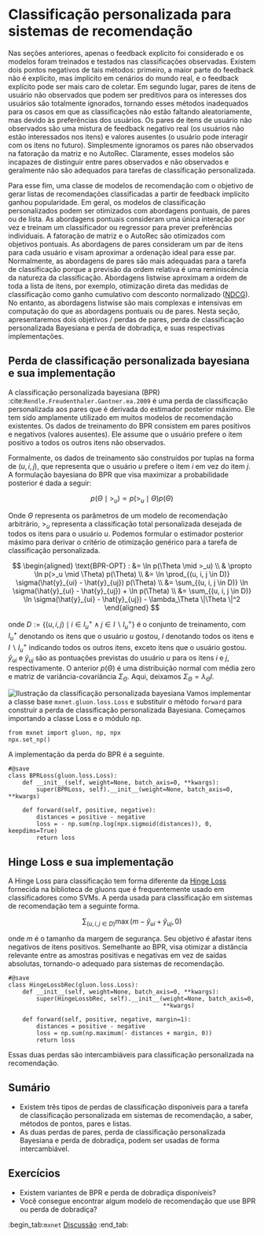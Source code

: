 # Classificação personalizada para sistemas de recomendação

Nas seções anteriores, apenas o feedback explícito foi considerado e os modelos foram treinados e testados nas classificações observadas. Existem dois pontos negativos de tais métodos: primeiro, a maior parte do feedback não é explícito, mas implícito em cenários do mundo real, e o feedback explícito pode ser mais caro de coletar. Em segundo lugar, pares de itens de usuário não observados que podem ser preditivos para os interesses dos usuários são totalmente ignorados, tornando esses métodos inadequados para os casos em que as classificações não estão faltando aleatoriamente, mas devido às preferências dos usuários. Os pares de itens de usuário não observados são uma mistura de feedback negativo real (os usuários não estão interessados nos itens) e valores ausentes (o usuário pode interagir com os itens no futuro). Simplesmente ignoramos os pares não observados na fatoração da matriz e no AutoRec. Claramente, esses modelos são incapazes de distinguir entre pares observados e não observados e geralmente não são adequados para tarefas de classificação personalizada.

Para esse fim, uma classe de modelos de recomendação com o objetivo de gerar listas de recomendações classificadas a partir de feedback implícito ganhou popularidade. Em geral, os modelos de classificação personalizados podem ser otimizados com abordagens pontuais, de pares ou de lista. As abordagens pontuais consideram uma única interação por vez e treinam um classificador ou regressor para prever preferências individuais. A fatoração de matriz e o AutoRec são otimizados com objetivos pontuais. As abordagens de pares consideram um par de itens para cada usuário e visam aproximar a ordenação ideal para esse par. Normalmente, as abordagens de pares são mais adequadas para a tarefa de classificação porque a previsão da ordem relativa é uma reminiscência da natureza da classificação. Abordagens listwise aproximam a ordem de toda a lista de itens, por exemplo, otimização direta das medidas de classificação como ganho cumulativo com desconto normalizado ([NDCG](https://en.wikipedia.org/wiki/Discounted_cumulative_gain)). No entanto, as abordagens listwise são mais complexas e intensivas em computação do que as abordagens pontuais ou de pares. Nesta seção, apresentaremos dois objetivos / perdas de pares, perda de classificação personalizada Bayesiana e perda de dobradiça, e suas respectivas implementações.

## Perda de classificação personalizada bayesiana e sua implementação

A classificação personalizada bayesiana (BPR) :cite:`Rendle.Freudenthaler.Gantner.ea.2009` é uma perda de classificação personalizada aos pares que é derivada do estimador posterior máximo. Ele tem sido amplamente utilizado em muitos modelos de recomendação existentes. Os dados de treinamento do BPR consistem em pares positivos e negativos (valores ausentes). Ele assume que o usuário prefere o item positivo a todos os outros itens não observados.

Formalmente, os dados de treinamento são construídos por tuplas na forma de $(u, i, j)$, que representa que o usuário $u$ prefere o item $i$ em vez do item $j$. A formulação bayesiana do BPR que visa maximizar a probabilidade posterior é dada a seguir:

$$
p(\Theta \mid >_u )  \propto  p(>_u \mid \Theta) p(\Theta)
$$

Onde $\Theta$ representa os parâmetros de um modelo de recomendação arbitrário, $>_u$ representa a classificação total personalizada desejada de todos os itens para o usuário $u$. Podemos formular o estimador posterior máximo para derivar o critério de otimização genérico para a tarefa de classificação personalizada.

$$
\begin{aligned}
\text{BPR-OPT} : &= \ln p(\Theta \mid >_u) \\
         & \propto \ln p(>_u \mid \Theta) p(\Theta) \\
         &= \ln \prod_{(u, i, j \in D)} \sigma(\hat{y}_{ui} - \hat{y}_{uj}) p(\Theta) \\
         &= \sum_{(u, i, j \in D)} \ln \sigma(\hat{y}_{ui} - \hat{y}_{uj}) + \ln p(\Theta) \\
         &= \sum_{(u, i, j \in D)} \ln \sigma(\hat{y}_{ui} - \hat{y}_{uj}) - \lambda_\Theta \|\Theta \|^2
\end{aligned}
$$

onde $D := \{(u, i, j) \mid i \in I^+_u \wedge j \in I \backslash I^+_u \}$ é o conjunto de treinamento, com $I^+_u$ denotando os itens que o usuário $u$ gostou, $I$ denotando todos os itens e $I \backslash I^+_u$ indicando todos os outros itens, exceto itens que o usuário gostou. $\hat{y}_{ui}$ e $\hat{y}_{uj}$ são as pontuações previstas do usuário $u$ para os itens $i$ e $j$, respectivamente. O anterior $p(\Theta)$ é uma distribuição normal com média zero e matriz de variância-covariância $\Sigma_\Theta$. Aqui, deixamos $\Sigma_\Theta = \lambda_\Theta I$.

![Ilustração da classificação personalizada bayesiana](../img/rec-ranking.svg)
Vamos implementar a classe base `mxnet.gluon.loss.Loss` e substituir o método `forward` para construir a perda de classificação personalizada Bayesiana. Começamos importando a classe Loss e o módulo np.

```{.python .input  n=5}
from mxnet import gluon, np, npx
npx.set_np()
```

A implementação da perda do BPR é a seguinte.

```{.python .input  n=2}
#@save
class BPRLoss(gluon.loss.Loss):
    def __init__(self, weight=None, batch_axis=0, **kwargs):
        super(BPRLoss, self).__init__(weight=None, batch_axis=0, **kwargs)

    def forward(self, positive, negative):
        distances = positive - negative
        loss = - np.sum(np.log(npx.sigmoid(distances)), 0, keepdims=True)
        return loss
```

## Hinge Loss e sua implementação

A Hinge Loss para classificação tem forma diferente da [Hinge Loss](https://mxnet.incubator.apache.org/api/python/gluon/loss.html#mxnet.gluon.loss.HingeLoss) fornecida na biblioteca de gluons que é frequentemente usado em classificadores como SVMs. A perda usada para classificação em sistemas de recomendação tem a seguinte forma.

$$
 \sum_{(u, i, j \in D)} \max( m - \hat{y}_{ui} + \hat{y}_{uj}, 0)
$$

onde $m$ é o tamanho da margem de segurança. Seu objetivo é afastar itens negativos de itens positivos. Semelhante ao BPR, visa otimizar a distância relevante entre as amostras positivas e negativas em vez de saídas absolutas, tornando-o adequado para sistemas de recomendação.

```{.python .input  n=3}
#@save
class HingeLossbRec(gluon.loss.Loss):
    def __init__(self, weight=None, batch_axis=0, **kwargs):
        super(HingeLossbRec, self).__init__(weight=None, batch_axis=0,
                                            **kwargs)

    def forward(self, positive, negative, margin=1):
        distances = positive - negative
        loss = np.sum(np.maximum(- distances + margin, 0))
        return loss
```

Essas duas perdas são intercambiáveis para classificação personalizada na recomendação.

## Sumário

- Existem três tipos de perdas de classificação disponíveis para a tarefa de classificação personalizada em sistemas de recomendação, a saber, métodos de pontos, pares e listas.
- As duas perdas de pares, perda de classificação personalizada Bayesiana e perda de dobradiça, podem ser usadas de forma intercambiável.

## Exercícios

- Existem variantes de BPR e perda de dobradiça disponíveis?
- Você consegue encontrar algum modelo de recomendação que use BPR ou perda de dobradiça?

:begin_tab:`mxnet`
[Discussão](https://discuss.d2l.ai/t/402)
:end_tab:
<!--stackedit_data:
eyJoaXN0b3J5IjpbLTQ4NTkxNDg0MSw2MzE2NDUxMjddfQ==
-->